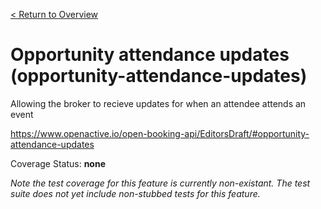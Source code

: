 [< Return to Overview](../../README.md)
# Opportunity attendance updates (opportunity-attendance-updates)

Allowing the broker to recieve updates for when an attendee attends an event


https://www.openactive.io/open-booking-api/EditorsDraft/#opportunity-attendance-updates

Coverage Status: **none**


*Note the test coverage for this feature is currently non-existant. The test suite does not yet include non-stubbed tests for this feature.*



